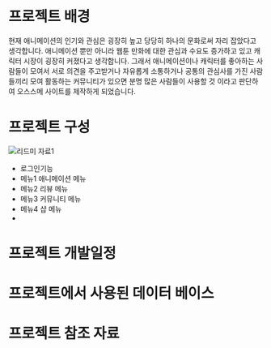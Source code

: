 # 프로젝트 배경

현재 애니메이션의 인기와 관심은 굉장히 높고 당당히 하나의 문화로써 자리 잡았다고 생각합니다. 애니메이션 뿐만 아니라 웹툰 만화에 대한 관심과 수요도 증가하고 있고 캐릭터 시장이 굉장히 커졌다고 생각합니다. 그래서 애니메이션이나 캐릭터를 좋아하는 사람들이 모여서 서로 의견을 주고받거나 자유롭게 소통하거나 공통의 관심사를 가진 사람들끼리 모여 활동하는 커뮤니티가 있으면 분명 많은 사람들이 사용할 것 이라고 판단하여 오스스메 사이트를 제작하게 되었습니다.

# 프로젝트 구성

![리드미 자료1](https://user-images.githubusercontent.com/107026915/187813391-aa33f575-69bf-470a-b48d-a7611f08cea6.png)
* 로그인기능
* 메뉴1 애니메이션 메뉴
* 메뉴2 리뷰 메뉴
* 메뉴3 커뮤니티 메뉴
* 메뉴4 샵 메뉴
* 
# 프로젝트 개발일정


# 프로젝트에서 사용된 데이터 베이스


# 프로젝트 참조 자료
